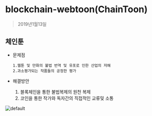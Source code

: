 # blockchain-webtoon(ChainToon)
>2019년1월13일


## 체인툰

- 문제점
      
      1.웹툰 및 만화의 불법 번역 및 유포로 인한 산업의 저해
      2.과소평가되는 작품들의 공정한 평가

- 해결방안
     1. 블록체인을 통한 불법복제의 원천 복제
     2. 코인을 통한 작가와 독자간의 직접적인 교류및 소통



![default](https://user-images.githubusercontent.com/43447473/51080434-f34edb80-171e-11e9-867a-c8b98d7b3cbf.png)

     
